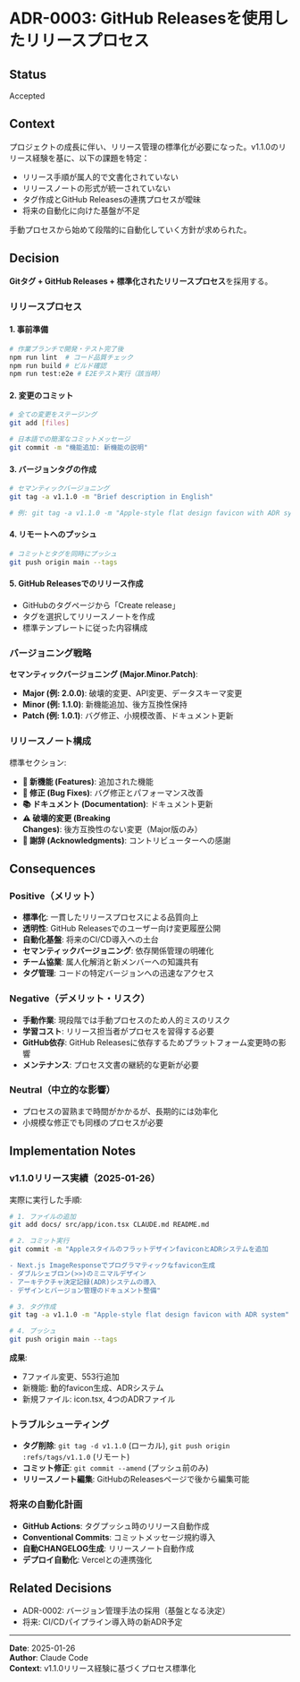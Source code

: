 # ADR-0003: GitHub Releasesを使用したリリースプロセス

## Status

Accepted

## Context

プロジェクトの成長に伴い、リリース管理の標準化が必要になった。v1.1.0のリリース経験を基に、以下の課題を特定：

- リリース手順が属人的で文書化されていない
- リリースノートの形式が統一されていない
- タグ作成とGitHub Releasesの連携プロセスが曖昧
- 将来の自動化に向けた基盤が不足

手動プロセスから始めて段階的に自動化していく方針が求められた。

## Decision

**Gitタグ + GitHub Releases + 標準化されたリリースプロセス**を採用する。

### リリースプロセス

#### 1. 事前準備
```bash
# 作業ブランチで開発・テスト完了後
npm run lint  # コード品質チェック
npm run build # ビルド確認
npm run test:e2e # E2Eテスト実行（該当時）
```

#### 2. 変更のコミット
```bash
# 全ての変更をステージング
git add [files]

# 日本語での簡潔なコミットメッセージ
git commit -m "機能追加: 新機能の説明"
```

#### 3. バージョンタグの作成
```bash
# セマンティックバージョニング
git tag -a v1.1.0 -m "Brief description in English"

# 例: git tag -a v1.1.0 -m "Apple-style flat design favicon with ADR system"
```

#### 4. リモートへのプッシュ
```bash
# コミットとタグを同時にプッシュ
git push origin main --tags
```

#### 5. GitHub Releasesでのリリース作成
- GitHubのタグページから「Create release」
- タグを選択してリリースノートを作成
- 標準テンプレートに従った内容構成

### バージョニング戦略

**セマンティックバージョニング (Major.Minor.Patch)**:
- **Major (例: 2.0.0)**: 破壊的変更、API変更、データスキーマ変更
- **Minor (例: 1.1.0)**: 新機能追加、後方互換性保持
- **Patch (例: 1.0.1)**: バグ修正、小規模改善、ドキュメント更新

### リリースノート構成

標準セクション:
- **🎉 新機能 (Features)**: 追加された機能
- **🔧 修正 (Bug Fixes)**: バグ修正とパフォーマンス改善
- **📚 ドキュメント (Documentation)**: ドキュメント更新
- **⚠️ 破壊的変更 (Breaking Changes)**: 後方互換性のない変更（Major版のみ）
- **🙏 謝辞 (Acknowledgments)**: コントリビューターへの感謝

## Consequences

### Positive（メリット）

- **標準化**: 一貫したリリースプロセスによる品質向上
- **透明性**: GitHub Releasesでのユーザー向け変更履歴公開
- **自動化基盤**: 将来のCI/CD導入への土台
- **セマンティックバージョニング**: 依存関係管理の明確化
- **チーム協業**: 属人化解消と新メンバーへの知識共有
- **タグ管理**: コードの特定バージョンへの迅速なアクセス

### Negative（デメリット・リスク）

- **手動作業**: 現段階では手動プロセスのため人的ミスのリスク
- **学習コスト**: リリース担当者がプロセスを習得する必要
- **GitHub依存**: GitHub Releasesに依存するためプラットフォーム変更時の影響
- **メンテナンス**: プロセス文書の継続的な更新が必要

### Neutral（中立的な影響）

- プロセスの習熟まで時間がかかるが、長期的には効率化
- 小規模な修正でも同様のプロセスが必要

## Implementation Notes

### v1.1.0リリース実績（2025-01-26）

実際に実行した手順:
```bash
# 1. ファイルの追加
git add docs/ src/app/icon.tsx CLAUDE.md README.md

# 2. コミット実行
git commit -m "AppleスタイルのフラットデザインfaviconとADRシステムを追加

- Next.js ImageResponseでプログラマティックなfavicon生成
- ダブルシェブロン(>>)のミニマルデザイン
- アーキテクチャ決定記録(ADR)システムの導入
- デザインとバージョン管理のドキュメント整備"

# 3. タグ作成
git tag -a v1.1.0 -m "Apple-style flat design favicon with ADR system"

# 4. プッシュ
git push origin main --tags
```

**成果**: 
- 7ファイル変更、553行追加
- 新機能: 動的favicon生成、ADRシステム
- 新規ファイル: icon.tsx, 4つのADRファイル

### トラブルシューティング

- **タグ削除**: `git tag -d v1.1.0` (ローカル), `git push origin :refs/tags/v1.1.0` (リモート)
- **コミット修正**: `git commit --amend` (プッシュ前のみ)
- **リリースノート編集**: GitHubのReleasesページで後から編集可能

### 将来の自動化計画

- **GitHub Actions**: タグプッシュ時のリリース自動作成
- **Conventional Commits**: コミットメッセージ規約導入
- **自動CHANGELOG生成**: リリースノート自動作成
- **デプロイ自動化**: Vercelとの連携強化

## Related Decisions

- ADR-0002: バージョン管理手法の採用（基盤となる決定）
- 将来: CI/CDパイプライン導入時の新ADR予定

---

**Date**: 2025-01-26  
**Author**: Claude Code  
**Context**: v1.1.0リリース経験に基づくプロセス標準化
